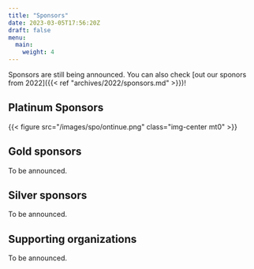 ```yaml
---
title: "Sponsors"
date: 2023-03-05T17:56:20Z
draft: false
menu:
  main:
    weight: 4
---
```


Sponsors are still being announced. You can also check [out our sponors
from 2022]({{< ref "archives/2022/sponsors.md" >}})!

## Platinum Sponsors

{{< figure src="/images/spo/ontinue.png" class="img-center mt0" >}}

## Gold sponsors

To be announced.

## Silver sponsors

To be announced.

## Supporting organizations

To be announced.
